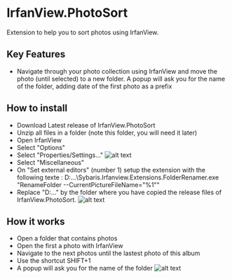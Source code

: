 # IrfanView.PhotoSort
Extension to help you to sort photos using IrfanView.
  
## Key Features  
- Navigate through your photo collection using IrfanView and move the photo (until selected) to a new folder. A popup will ask you for the name of the folder, adding date of the first photo as a prefix
  
## How to install
- Download Latest release of IrfanView.PhotoSort
- Unzip all files in a folder (note this folder, you will need it later)
- Open IrfanView
- Select "Options"
- Select "Properties/Settings..."
![alt text](https://github.com/Sybaris/IrfanView.PhotoSort/docs/IrfanViewConfig1.jpg)
- Select "Miscellaneous"
- On "Set external editors" (number 1) setup the extension with the following texte : D:\...\Sybaris.Irfanview.Extensions.FolderRenamer.exe "RenameFolder --CurrentPictureFileName="%1""
- Replace "D:\..." by the folder where you have copied the release files of IrfanView.PhotoSort.
![alt text](https://github.com/Sybaris/IrfanView.PhotoSort/docs/IrfanViewConfig2.jpg)
  
## How it works
- Open a folder that contains photos
- Open the first a photo with IrfanView
- Navigate to the next photos until the lastest photo of this album
- Use the shortcut SHIFT+1
- A popup will ask you for the name of the folder
![alt text](https://github.com/Sybaris/IrfanView.PhotoSort/docs/IrfanView.PhotoSort.Run.jpg)

